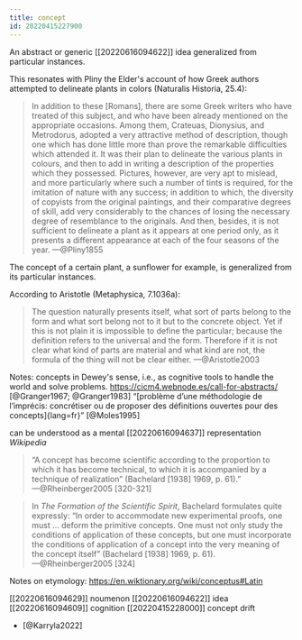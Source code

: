 ```yaml
---
title: concept
id: 20220415227900
---
```


An abstract or generic [[20220616094622]] idea generalized from particular instances. 

This resonates with Pliny the Elder's account of how Greek authors attempted to delineate plants in colors (Naturalis Historia, 25.4):

> In addition to these [Romans], there are some Greek writers who have treated of this subject, and who have been already mentioned on the appropriate occasions. Among them, Crateuas, Dionysius, and Metrodorus, adopted a very attractive method of description, though one which has done little more than prove the remarkable difficulties which attended it. It was their plan to delineate the various plants in colours, and then to add in writing a description of the properties which they possessed. Pictures, however, are very apt to mislead, and more particularly where such a number of tints is required, for the imitation of nature with any success; in addition to which, the diversity of copyists from the original paintings, and their comparative degrees of skill, add very considerably to the chances of losing the necessary degree of resemblance to the originals. And then, besides, it is not sufficient to delineate a plant as it appears at one period only, as it presents a different appearance at each of the four seasons of the year.
—@Pliny1855

The concept of a certain plant, a sunflower for example, is generalized from its particular instances.

According to Aristotle (Metaphysica, 7.1036a):

> The question naturally presents itself, what sort of parts belong to the form and what sort belong not to it but to the concrete object. Yet if this is not plain it is impossible to define the particular; because the definition refers to the universal and the form. Therefore if it is not clear what kind of parts are material and what kind are not, the formula of the thing will not be clear either.
—@Aristotle2003

Notes: concepts in Dewey's sense, i.e., as cognitive tools to handle the world and solve problems.
https://cicm4.webnode.es/call-for-abstracts/
[@Granger1967; @Granger1983]
“[problème d’une méthodologie de l’imprécis: concrétiser ou de proposer des définitions ouvertes pour des concepts]{lang=fr}” [@Moles1995]

can be understood as a mental [[20220616094637]] representation *Wikipedia*

> “A concept has become scientific according to the proportion to which it has become technical, to which it is accompanied by a technique of realization” (Bachelard [1938] 1969, p. 61).”  
—@Rheinberger2005 [320-321]

> In *The Formation of the Scientific Spirit*, Bachelard formulates quite expressly: “In order to accommodate new experimental proofs, one must … deform the primitive concepts. One must not only study the conditions of application of these concepts, but one must incorporate the conditions of application of a concept into the very meaning of the concept itself” (Bachelard [1938] 1969, p. 61).  
—@Rheinberger2005 [324]

Notes on etymology:
https://en.wiktionary.org/wiki/conceptus#Latin

[[20220616094629]] noumenon
[[20220616094622]] idea
[[20220616094609]] cognition
[[20220415228000]] concept drift

- [@Karryla2022]

